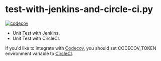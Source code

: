 # test-with-jenkins-and-circle-ci.py

[![codecov](https://codecov.io/gh/tomoh1r/test-with-jenkins-and-circle-ci.py/branch/master/graph/badge.svg)](https://codecov.io/gh/tomoh1r/test-with-jenkins-and-circle-ci.py)

* Unit Test with Jenkins.
* Unit Test with CircleCI.

If you'd like to integrate with [Codecov](https://codecov.io/),
you should set CODECOV_TOKEN environment variable
to [CircleCI](https://circleci.com/).
